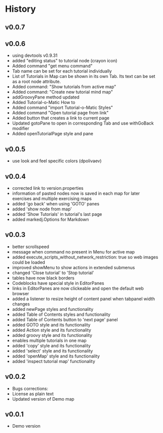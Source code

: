 # History

## v0.0.7


## v0.0.6

* using devtools v0.9.31
* added "editing status" to tutorial node (crayon icon)
* Added command "get menu command"
* Tab name can be set for each tutorial individually
* List of Tutorials in Map can be shown in its own Tab. Its text can be set as a root node attribute.
* Added command: "Show tutorials from active map"
* Added command: "Create new tutorial mind map"
*  addGroovyPane method updated
* Added Tutorial-o-Matic How to
* Added command "import Tutorial-o-Matic Styles"
* Added command "Open tutorial page from link"
* Added button that creates a link to current page
* Updated gotoPane to open in corresponding Tab and use withGoBack modifier
* Added openTutorialPage style and pane

## v0.0.5

* use look and feel specific colors (dpolivaev)

## v0.0.4

* corrected link to version.properties
* information of pasted nodes now is saved in each map for later exercises and multiple exercising maps
* added 'go back' when using 'GOTO' panes
* added 'show node from map'
* added 'Show Tutorials' in tutorial's last page
* added markedj.Options for Markdown

## v0.0.3

* better scrollspeed
* message when command no present in Menu for active map
* added execute_scripts_without_network_restriction: true so web images could be loaded
* improved showMenu to show actions in extended submenus
* changed 'Close tutorial' to 'Stop tutorial'
* tables have now black borders
* Codeblocks have special style in EditorPanes
* links in EditorPanes are now clickeable and open the default web browser
* added a listener to resize height of content panel when tabpanel width changes
* added newPage styles and functionality
* added Table of Contents styles and functionality
* added Table of Contents button to 'next page' panel
* added GOTO style and its functionality
* added Action style and its functionality
* added groovy style and its functionality
* enables multiple tutorials in one map
* added 'copy' style and its functionality
* added 'select' style and its functionality
* added 'openMap' style and its functionality
* added 'inspect tutorial map' functionality

## v0.0.2

* Bugs corrections:
* License as plain text
* Updated version of Demo map

## v0.0.1

* Demo version
